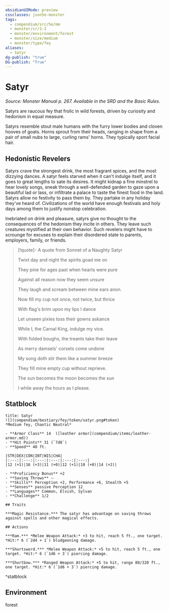 ```yaml
---
obsidianUIMode: preview
cssclasses: json5e-monster
tags:
  - compendium/src/5e/mm
  - monster/cr/1-2
  - monster/environment/forest
  - monster/size/medium
  - monster/type/fey
aliases:
  - Satyr
dg-publish: "true"
DG-publish: "True"
---
```

# Satyr
*Source: Monster Manual p. 267. Available in the SRD and the Basic Rules.*  

Satyrs are raucous fey that frolic in wild forests, driven by curiosity and hedonism in equal measure.

Satyrs resemble stout male humans with the furry lower bodies and cloven hooves of goats. Horns sprout from their heads, ranging in shape from a pair of small nubs to large, curling rams' horns. They typically sport facial hair.

## Hedonistic Revelers

Satyrs crave the strongest drink, the most fragrant spices, and the most dizzying dances. A satyr feels starved when it can't indulge itself, and it goes to great lengths to sate its desires. It might kidnap a fine minstrel to hear lovely songs, sneak through a well-defended garden to gaze upon a beautiful lad or lass, or infiltrate a palace to taste the finest food in the land. Satyrs allow no festivity to pass them by. They partake in any holiday they've heard of. Civilizations of the world have enough festivals and holy days among them to justify nonstop celebration.

Inebriated on drink and pleasure, satyrs give no thought to the consequences of the hedonism they incite in others. They leave such creatures mystified at their own behavior. Such revelers might have to scrounge for excuses to explain their disordered state to parents, employers, family, or friends.

> [!quote]- A quote from Sonnet of a Naughty Satyr  
> 
> Twixt day and night the spirits goad me on
> 
> They pine for ages past when hearts were pure
> 
> Against all reason now they seem unsure
> 
> They laugh and scream between mine ears anon.
> 
> Now fill my cup not once, not twice, but thrice
> 
> With flag's brim upon my lips I dance
> 
> Let unseen pixies toss their gowns askance
> 
> While I, the Carnal King, indulge my vice.
> 
> With folded boughs, the treants take their leave
> 
> As merry damsels' corsets come undone
> 
> My song doth stir them like a summer breeze
> 
> They fill mine empty cup without reprieve.
> 
> The sun becomes the moon becomes the sun
> 
> I while away the hours as I please.


## Statblock

```ad-statblock
title: Satyr
![](compendium/bestiary/fey/token/satyr.png#token)
*Medium fey, Chaotic Neutral*

- **Armor Class** 14  ([leather armor](compendium/items/leather-armor.md))
- **Hit Points** 31 (`7d8`)
- **Speed** 40 ft.

|STR|DEX|CON|INT|WIS|CHA|
|:---:|:---:|:---:|:---:|:---:|:---:|
|12 (+1)|16 (+3)|11 (+0)|12 (+1)|10 (+0)|14 (+2)|

- **Proficiency Bonus** +2
- **Saving Throws** ⏤
- **Skills** Perception +2, Performance +6, Stealth +5
- **Senses** passive Perception 12
- **Languages** Common, Elvish, Sylvan
- **Challenge** 1/2

## Traits

***Magic Resistance.*** The satyr has advantage on saving throws against spells and other magical effects.

## Actions

***Ram.*** *Melee Weapon Attack:* +3 to hit, reach 5 ft., one target. *Hit:* 6 (`2d4 + 1`) bludgeoning damage.

***Shortsword.*** *Melee Weapon Attack:* +5 to hit, reach 5 ft., one target. *Hit:* 6 (`1d6 + 3`) piercing damage.

***Shortbow.*** *Ranged Weapon Attack:* +5 to hit, range 80/320 ft., one target. *Hit:* 6 (`1d6 + 3`) piercing damage.
```
^statblock

## Environment

forest